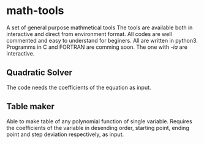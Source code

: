 # math-tools
A set of general purpose mathmetical tools
The tools are available both in interactive and direct from environment format. All codes are well commented and easy to understand for beginers. All are written in python3. Programms in C and FORTRAN are comming soon.
The one with *-ia* are interactive.

## Quadratic Solver 
The code needs the coefficients of the equation as input.

## Table maker
Able to make table of any polynomial function of single variable. 
Requires the coefficients of the variable in desending order, starting point, ending point and step deviation respectively, as input.
